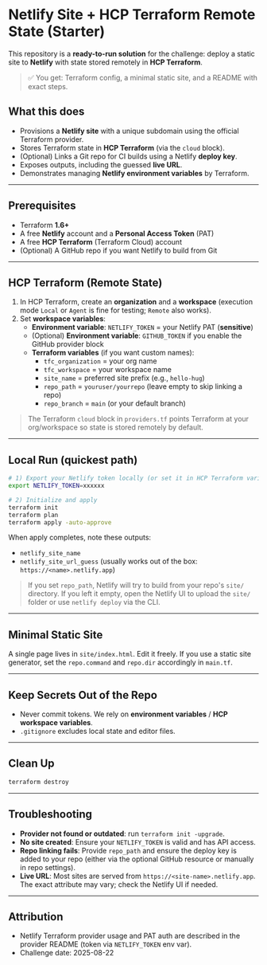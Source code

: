 # Netlify Site + HCP Terraform Remote State (Starter)

This repository is a **ready-to-run solution** for the challenge: deploy a static site to **Netlify** with state stored remotely in **HCP Terraform**.

> ✅ You get: Terraform config, a minimal static site, and a README with exact steps.

## What this does

- Provisions a **Netlify site** with a unique subdomain using the official Terraform provider.
- Stores Terraform state in **HCP Terraform** (via the `cloud` block).
- (Optional) Links a Git repo for CI builds using a Netlify **deploy key**.
- Exposes outputs, including the guessed **live URL**.
- Demonstrates managing **Netlify environment variables** by Terraform.

---

## Prerequisites

- Terraform **1.6+**
- A free **Netlify** account and a **Personal Access Token** (PAT)
- A free **HCP Terraform** (Terraform Cloud) account
- (Optional) A GitHub repo if you want Netlify to build from Git

---

## HCP Terraform (Remote State)

1. In HCP Terraform, create an **organization** and a **workspace** (execution mode `Local` or `Agent` is fine for testing; `Remote` also works).
2. Set **workspace variables**:
   - **Environment variable**: `NETLIFY_TOKEN` = your Netlify PAT (**sensitive**)
   - (Optional) **Environment variable**: `GITHUB_TOKEN` if you enable the GitHub provider block
   - **Terraform variables** (if you want custom names):
     - `tfc_organization` = your org name
     - `tfc_workspace`    = your workspace name
     - `site_name`        = preferred site prefix (e.g., `hello-hug`)
     - `repo_path`        = `youruser/yourrepo` (leave empty to skip linking a repo)
     - `repo_branch`      = `main` (or your default branch)

> The Terraform `cloud` block in `providers.tf` points Terraform at your org/workspace so state is stored remotely by default.

---

## Local Run (quickest path)

```bash
# 1) Export your Netlify token locally (or set it in HCP Terraform variables)
export NETLIFY_TOKEN=xxxxxx

# 2) Initialize and apply
terraform init
terraform plan
terraform apply -auto-approve
```

When apply completes, note these outputs:

- `netlify_site_name`
- `netlify_site_url_guess` (usually works out of the box: `https://<name>.netlify.app`)

> If you set `repo_path`, Netlify will try to build from your repo's `site/` directory. If you left it empty, open the Netlify UI to upload the `site/` folder or use `netlify deploy` via the CLI.

---

## Minimal Static Site

A single page lives in `site/index.html`. Edit it freely. If you use a static site generator, set the `repo.command` and `repo.dir` accordingly in `main.tf`.

---

## Keep Secrets Out of the Repo

- Never commit tokens. We rely on **environment variables** / **HCP workspace variables**.
- `.gitignore` excludes local state and editor files.

---

## Clean Up

```bash
terraform destroy
```

---

## Troubleshooting

- **Provider not found or outdated**: run `terraform init -upgrade`.
- **No site created**: Ensure your `NETLIFY_TOKEN` is valid and has API access.
- **Repo linking fails**: Provide `repo_path` and ensure the deploy key is added to your repo (either via the optional GitHub resource or manually in repo settings).
- **Live URL**: Most sites are served from `https://<site-name>.netlify.app`. The exact attribute may vary; check the Netlify UI if needed.

---

## Attribution

- Netlify Terraform provider usage and PAT auth are described in the provider README (token via `NETLIFY_TOKEN` env var).
- Challenge date: 2025-08-22
